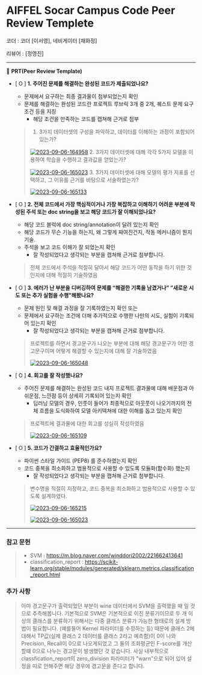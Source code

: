 # AIFFEL Socar Campus Code Peer Review Templete

코더 : 코더 [이서영], 네비게이터 [채화정]

리뷰어 : [정영진]

---

🔑 **PRT(Peer Review Template)**

- [ O ]  **1. 주어진 문제를 해결하는 완성된 코드가 제출되었나요?**
    - 문제에서 요구하는 최종 결과물이 첨부되었는지 확인
    - 문제를 해결하는 완성된 코드란 프로젝트 루브릭 3개 중 2개, 퀘스트 문제 요구조건 등을 지칭
        - 해당 조건을 만족하는 코드를 캡쳐해 근거로 첨부
    > 1. 3가지 데이터셋의 구성을 파악하고, 데이터를 이해하는 과정이 포함되어있는가?
    >
    > <a href="https://ibb.co/fnn0L5Z"><img src="https://i.ibb.co/www6jX8/2023-09-06-164958.png" alt="2023-09-06-164958" border="0"></a>
    > 2. 3가지 데이터셋에 대해 각각 5가지 모델을 이용하여 학습을 수행하고 결과값을 얻었는가?
    >
    > <a href="https://ibb.co/BZ4r7zd"><img src="https://i.ibb.co/cFbCpgM/2023-09-06-165023.png" alt="2023-09-06-165023" border="0"></a>
    > 3. 3가지 데이터셋에 대해 모델의 평가 지표를 선택하고, 그 이유를 근거를 바탕으로 서술하였는가?
    >
    ><a href="https://ibb.co/hYdfpGQ"><img src="https://i.ibb.co/vXdY2Ny/2023-09-06-165133.png" alt="2023-09-06-165133" border="0"></a>

- [ O ]  **2. 전체 코드에서 가장 핵심적이거나 가장 복잡하고 이해하기 어려운 부분에 작성된 
주석 또는 doc string을 보고 해당 코드가 잘 이해되었나요?**
    - 해당 코드 블럭에 doc string/annotation이 달려 있는지 확인
    - 해당 코드가 무슨 기능을 하는지, 왜 그렇게 짜여진건지, 작동 메커니즘이 뭔지 기술.
    - 주석을 보고 코드 이해가 잘 되었는지 확인
        - 잘 작성되었다고 생각되는 부분을 캡쳐해 근거로 첨부합니다.
    
    > 전체 코드에서 주석을 적절히 달아서 해당 코드가 어떤 동작을 하기 위한 것인지에 대해 적절히 기술하였음
    > 
- [ O ]  **3. 에러가 난 부분을 디버깅하여 문제를 “해결한 기록을 남겼거나” 
”새로운 시도 또는 추가 실험을 수행”해봤나요?**
    - 문제 원인 및 해결 과정을 잘 기록하였는지 확인 또는
    - 문제에서 요구하는 조건에 더해 추가적으로 수행한 나만의 시도, 
    실험이 기록되어 있는지 확인
        - 잘 작성되었다고 생각되는 부분을 캡쳐해 근거로 첨부합니다.
    > 프로젝트를 하면서 경고문구가 나오는 부분에 대해 해당 경고문구가 어떤 경고문구이며 어떻게 해결할 수 있는지에 대해 잘 기술하였음
    > 
    > <a href="https://ibb.co/KqGgxZM"><img src="https://i.ibb.co/1qnNGVD/2023-09-06-165048.png" alt="2023-09-06-165048" border="0"></a> 
- [ O ]  **4. 회고를 잘 작성했나요?**
    - 주어진 문제를 해결하는 완성된 코드 내지 프로젝트 결과물에 대해
    배운점과 아쉬운점, 느낀점 등이 상세히 기록되어 있는지 확인
        - 딥러닝 모델의 경우,
        인풋이 들어가 최종적으로 아웃풋이 나오기까지의 전체 흐름을 도식화하여 
        모델 아키텍쳐에 대한 이해를 돕고 있는지 확인
    > 프로젝트에 결과물에 대한 회고를 성실히 작성하였음
    >
    > <a href="https://ibb.co/3NCFkw7"><img src="https://i.ibb.co/Z8MgN3V/2023-09-06-165109.png" alt="2023-09-06-165109" border="0"></a>
- [ O ]  **5. 코드가 간결하고 효율적인가요?**
    - 파이썬 스타일 가이드 (PEP8) 를 준수하였는지 확인
    - 코드 중복을 최소화하고 범용적으로 사용할 수 있도록 모듈화(함수화) 했는지
        - 잘 작성되었다고 생각되는 부분을 캡쳐해 근거로 첨부합니다.

    > 변수명을 적절히 지정하고, 코드 중복을 최소화하고 범용적으로 사용할 수 있도록 설계하였다.
    > 
    > <a href="https://ibb.co/KxpYFG6"><img src="https://i.ibb.co/hFJkDMs/2023-09-06-165215.png" alt="2023-09-06-165215" border="0"></a>
    >
    > <a href="https://ibb.co/BZ4r7zd"><img src="https://i.ibb.co/cFbCpgM/2023-09-06-165023.png" alt="2023-09-06-165023" border="0"></a>
---
### 참고 문헌
> - SVM : https://m.blog.naver.com/winddori2002/221662413641
> - classification_report : https://scikit-learn.org/stable/modules/generated/sklearn.metrics.classification_report.html


### 추가 사항
> 아마 경고문구가 출력되었던 부분이 wine 데이터에서 SVM을 출력했을 때 일 것으로 추측해봅니다. 기본적으로 SVM은 기본적으로 이진 분류기이므로 두 개 이상의 클래스를 분류하기 위해서는 다중 클래스 분류가 가능한 형태로의 설계 방법이 필요합니다.
> (예를들어 Kernel 파라미터를 수정하는 등)
> 때문에 클래스 2에 대해서 TP값(실제 클래스 2 데이터를 클래스 2라고 예측함)이 0이 나와 Precision, Recall이 0으로 나오게되었고 그 둘의 조화평균인 F-score를 개산할떄 0으로 나누는 경고문이 발생했던 것 같습니다.
> 사실 내부적으로 classfication_report의 zero_division 파라미터가 "warn"으로 되어 있어 설정을 따로 안해주면 해당 경우에 경고문을 준다고 합니다.
